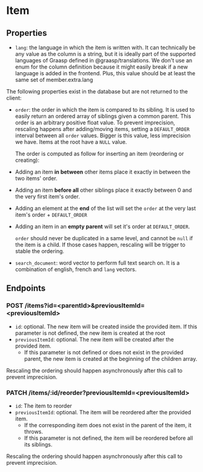 # Item

## Properties

- `lang`: the language in which the item is written with. It can technically be any value as the column is a string, but it is ideally part of the supported languages of Graasp defined in @graasp/translations. We don't use an enum for the column definition because it might easily break if a new language is added in the frontend. Plus, this value should be at least the same set of member.extra.lang

The following properties exist in the database but are not returned to the client:

- `order`: the order in which the item is compared to its sibling. It is used to easily return an ordered array of siblings given a common parent. This order is an arbitrary positive float value. To prevent imprecision, rescaling happens after adding/moving items, setting a `DEFAULT_ORDER` interval between all `order` values. Bigger is this value, less imprecision we have. Items at the root have a `NULL` value.

  The order is computed as follow for inserting an item (reordering or creating):

- Adding an item **in between** other items place it exactly in between the two items' order.
- Adding an item **before all** other siblings place it exactly between 0 and the very first item's order.
- Adding an element at the **end** of the list will set the `order` at the very last item's order + `DEFAULT_ORDER`
- Adding an item in an **empty parent** will set it's order at `DEFAULT_ORDER`.

  `order` should never be duplicated in a same level, and cannot be `null` if the item is a child. If those cases happen, rescaling will be trigger to stable the ordering.

- `search_document`: word vector to perform full text search on. It is a combination of english, french and `lang` vectors.

## Endpoints

### POST /items?id=\<parentId\>&previousItemId=\<previousItemId\>

- `id`: optional. The new item will be created inside the provided item. If this parameter is not defined, the new item is created at the root
- `previousItemId`: optional. The new item will be created after the provided item.
  - If this parameter is not defined or does not exist in the provided parent, the new item is created at the beginning of the children array.

Rescaling the ordering should happen asynchronously after this call to prevent imprecision.

### PATCH /items/:id/reorder?previousItemId=\<previousItemId\>

- `id`: The item to reorder
- `previousItemId`: optional. The item will be reordered after the provided item.
  - If the corresponding item does not exist in the parent of the item, it throws.
  - If this parameter is not defined, the item will be reordered before all its siblings.

Rescaling the ordering should happen asynchronously after this call to prevent imprecision.
